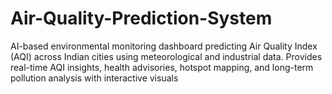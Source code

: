 # Air-Quality-Prediction-System
AI-based environmental monitoring dashboard predicting Air Quality Index (AQI) across Indian cities using meteorological and industrial data. Provides real-time AQI insights, health advisories, hotspot mapping, and long-term pollution analysis with interactive visuals
